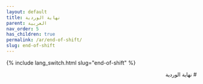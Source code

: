 ```yaml
---
layout: default
title: نهاية الوردية
parent: العربية
nav_order: 5
has_children: true
permalink: /ar/end-of-shift/
slug: end-of-shift
---
```


{% include lang_switch.html slug="end-of-shift" %}

<div dir="rtl" lang="ar" markdown="1">
# نهاية الوردية
</div>
